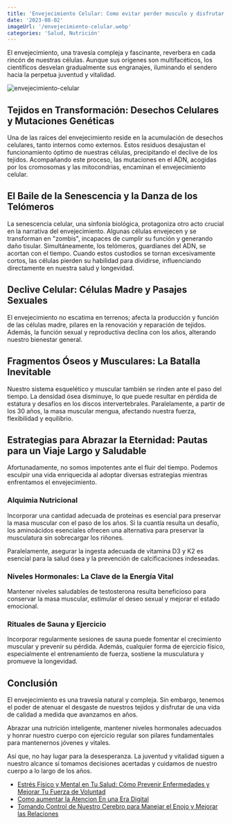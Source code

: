 ```yaml
---
title: 'Envejecimiento Celular: Como evitar perder musculo y disfrutar de una mejor calidad de vida'
date: '2023-08-02'
imageUrl: '/envejecimiento-celular.webp'
categories: 'Salud, Nutrición'
---
```



El envejecimiento, una travesía compleja y fascinante, reverbera en cada rincón de nuestras células. Aunque sus orígenes son multifacéticos, los científicos desvelan gradualmente sus engranajes, iluminando el sendero hacia la perpetua juventud y vitalidad.

![envejecimiento-celular](/envejecimiento-celular.webp)

## Tejidos en Transformación: Desechos Celulares y Mutaciones Genéticas

Una de las raíces del envejecimiento reside en la acumulación de desechos celulares, tanto internos como externos. Estos residuos desajustan el funcionamiento óptimo de nuestras células, precipitando el declive de los tejidos. Acompañando este proceso, las mutaciones en el ADN, acogidas por los cromosomas y las mitocondrias, encaminan el envejecimiento celular.

## El Baile de la Senescencia y la Danza de los Telómeros

La senescencia celular, una sinfonía biológica, protagoniza otro acto crucial en la narrativa del envejecimiento. Algunas células envejecen y se transforman en "zombis", incapaces de cumplir su función y generando daño tisular. Simultáneamente, los telómeros, guardianes del ADN, se acortan con el tiempo. Cuando estos custodios se tornan excesivamente cortos, las células pierden su habilidad para dividirse, influenciando directamente en nuestra salud y longevidad.

## Declive Celular: Células Madre y Pasajes Sexuales

El envejecimiento no escatima en terrenos; afecta la producción y función de las células madre, pilares en la renovación y reparación de tejidos. Además, la función sexual y reproductiva declina con los años, alterando nuestro bienestar general.

## Fragmentos Óseos y Musculares: La Batalla Inevitable

Nuestro sistema esquelético y muscular también se rinden ante el paso del tiempo. La densidad ósea disminuye, lo que puede resultar en pérdida de estatura y desafíos en los discos intervertebrales. Paralelamente, a partir de los 30 años, la masa muscular mengua, afectando nuestra fuerza, flexibilidad y equilibrio.

## Estrategias para Abrazar la Eternidad: Pautas para un Viaje Largo y Saludable

Afortunadamente, no somos impotentes ante el fluir del tiempo. Podemos esculpir una vida enriquecida al adoptar diversas estrategias mientras enfrentamos el envejecimiento.

### Alquimia Nutricional

Incorporar una cantidad adecuada de proteínas es esencial para preservar la masa muscular con el paso de los años. Si la cuantía resulta un desafío, los aminoácidos esenciales ofrecen una alternativa para preservar la musculatura sin sobrecargar los riñones.

Paralelamente, asegurar la ingesta adecuada de vitamina D3 y K2 es esencial para la salud ósea y la prevención de calcificaciones indeseadas.

### Niveles Hormonales: La Clave de la Energía Vital

Mantener niveles saludables de testosterona resulta beneficioso para conservar la masa muscular, estimular el deseo sexual y mejorar el estado emocional.

### Rituales de Sauna y Ejercicio

Incorporar regularmente sesiones de sauna puede fomentar el crecimiento muscular y prevenir su pérdida. Además, cualquier forma de ejercicio físico, especialmente el entrenamiento de fuerza, sostiene la musculatura y promueve la longevidad.


## Conclusión

El envejecimiento es una travesía natural y compleja. Sin embargo, tenemos el poder de atenuar el desgaste de nuestros tejidos y disfrutar de una vida de calidad a medida que avanzamos en años.

Abrazar una nutrición inteligente, mantener niveles hormonales adecuados y honrar nuestro cuerpo con ejercicio regular son pilares fundamentales para mantenernos jóvenes y vitales.

Así que, no hay lugar para la desesperanza. La juventud y vitalidad siguen a nuestro alcance si tomamos decisiones acertadas y cuidamos de nuestro cuerpo a lo largo de los años.


- [Estrés Físico y Mental en Tu Salud: Cómo Prevenir Enfermedades y Mejorar Tu Fuerza de Voluntad](https://abelardo.blog/posts/estres-fisico-y-mental)
- [Como aumentar la Atencion En una Era Digital](https://abelardo.blog/posts/aumentar-la-atencion) 
- [Tomando Control de Nuestro Cerebro para Manejar el Enojo y Mejorar las Relaciones](https://abelardo.blog/posts/como-manejar-el-enojo) 